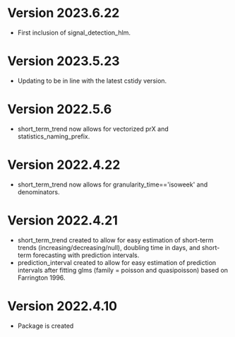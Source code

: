 # Version 2023.6.22

- First inclusion of signal_detection_hlm.

# Version 2023.5.23

- Updating to be in line with the latest cstidy version.

# Version 2022.5.6

- short_term_trend now allows for vectorized prX and statistics_naming_prefix.

# Version 2022.4.22

- short_term_trend now allows for granularity_time=='isoweek' and denominators.

# Version 2022.4.21

- short_term_trend created to allow for easy estimation of short-term trends (increasing/decreasing/null), doubling time in days, and short-term forecasting with prediction intervals.
- prediction_interval created to allow for easy estimation of prediction intervals after fitting glms (family = poisson and quasipoisson) based on Farrington 1996.

# Version 2022.4.10

- Package is created
